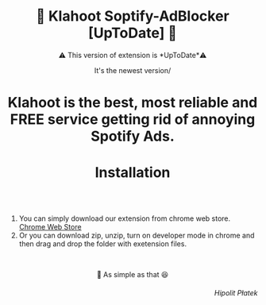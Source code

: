 <h1 text align = "center">🎵 Klahoot Soptify-AdBlocker [UpToDate] 🎵</h1> 

<p text align = "center">⚠️ This version of extension is *UpToDate*⚠️ </p>
<p text align = "center"> It's the newest version/ </p>

<h1 text align = "center">Klahoot is the best, most reliable and FREE service getting rid of annoying Spotify Ads.</h1>

<h1 text align = "center"> Installation </h1>

</br></br>
1. You can simply download our extension from chrome web store. <a href="https://chrome.google.com/webstore/detail/glpljojimangbbmcgjkjekeaienoagda/preview?hl=pl&authuser=1">Chrome Web Store</a> </br> 
2. Or you can download zip, unzip, turn on developer mode in chrome and then drag and drop the folder with exetension files. 

</br>

<p text align = "center">🍏 As simple as that 😆 </p>

<h6 text align = "right">Hipolit Płatek</h6>
